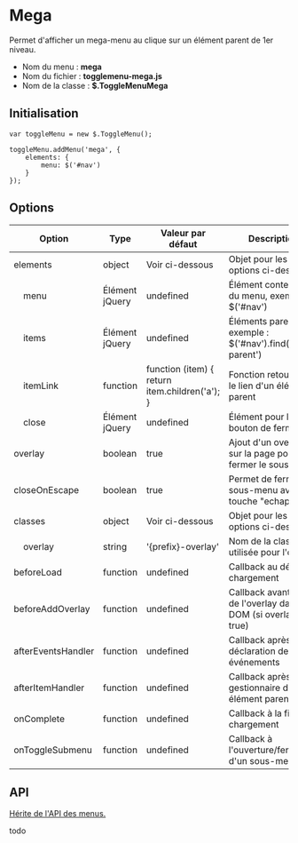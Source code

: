 # Mega

Permet d'afficher un mega-menu au clique sur un élément parent de 1er niveau.

* Nom du menu : **mega**
* Nom du fichier : **togglemenu-mega.js**
* Nom de la classe : **$.ToggleMenuMega**


## Initialisation

    var toggleMenu = new $.ToggleMenu();
    
    toggleMenu.addMenu('mega', {
        elements: {
            menu: $('#nav')
        }
    });


## Options

| Option                           | Type           | Valeur par défaut                              | Description                                                                                  |
|----------------------------------|----------------|------------------------------------------------|----------------------------------------------------------------------------------------------|
| elements                         | object         | Voir ci-dessous                                | Objet pour les options ci-dessous                                                            |
| &nbsp;&nbsp;&nbsp;&nbsp;menu     | Élément jQuery | undefined                                      | Élément conteneur du menu, exemple : $('#nav')                                               |
| &nbsp;&nbsp;&nbsp;&nbsp;items    | Élément jQuery | undefined                                      | Éléments parents, exemple : $('#nav').find('li.is-parent')                                   |
| &nbsp;&nbsp;&nbsp;&nbsp;itemLink | function       | function (item) { return item.children('a'); } | Fonction retournant le lien d'un élément parent                                              |
| &nbsp;&nbsp;&nbsp;&nbsp;close    | Élément jQuery | undefined                                      | Élément pour le bouton de fermeture                                                          |
| overlay                          | boolean        | true                                           | Ajout d'un overlay sur la page pour fermer le sous-menu                                      |
| closeOnEscape                    | boolean        | true                                           | Permet de fermer le sous-menu avec la touche "echap"                                         |
| classes                          | object         | Voir ci-dessous                                | Objet pour les options ci-dessous                                                            |
| &nbsp;&nbsp;&nbsp;&nbsp;overlay  | string         | '{prefix}-overlay'                             | Nom de la classe utilisée pour l'overlay                                                     |
| beforeLoad                       | function       | undefined                                      | Callback au début du chargement                                                              |
| beforeAddOverlay                 | function       | undefined                                      | Callback avant l'ajout de l'overlay dans le DOM (si overlay = true)                          |
| afterEventsHandler               | function       | undefined                                      | Callback après la déclaration des événements                                                 |
| afterItemHandler                 | function       | undefined                                      | Callback après le gestionnaire d'un élément parent                                           |
| onComplete                       | function       | undefined                                      | Callback à la fin du chargement                                                              |
| onToggleSubmenu                  | function       | undefined                                      | Callback à l'ouverture/fermeture d'un sous-menu                                              |


## API

[Hérite de l'API des menus.](../README.md#api-menus)

todo